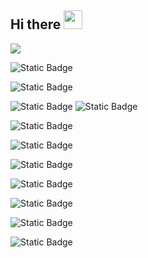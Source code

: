 ## Hi there <img src="https://raw.githubusercontent.com/MartinHeinz/MartinHeinz/master/wave.gif" width="30px">
  <img align="center" src="https://github-readme-stats.vercel.app/api/?username=basedang&theme=or" />
  
![Static Badge](https://img.shields.io/badge/build-Linux-brightgreen?style=flat&logoSize=auto&label=OS&labelColor=grey&color=%2334d051)

![Static Badge](https://img.shields.io/badge/build-Windows-brightgreen?style=flat&logoSize=auto&label=OS&labelColor=grey&color=%2334d051)

![Static Badge](https://img.shields.io/badge/build-Java-brightgreen?style=flat&logoSize=auto&label=Code&labelColor=grey&color=%2334d089)
![Static Badge](https://img.shields.io/badge/build-JavaScript-brightgreen?style=flat&logoSize=auto&label=Code&labelColor=grey&color=%2334d089)

![Static Badge](https://img.shields.io/badge/build-PHP-brightgreen?style=flat&logoSize=auto&label=Code&labelColor=grey&color=%2334d089)

![Static Badge](https://img.shields.io/badge/build-Python-brightgreen?style=flat&logoSize=auto&label=Code&labelColor=grey&color=%2334d089)

![Static Badge](https://img.shields.io/badge/build-VMware-brightgreen?style=flat&logoSize=auto&label=Tools&labelColor=grey&color=blue)

![Static Badge](https://img.shields.io/badge/build-Mysql-brightgreen?style=flat&logoSize=auto&label=Tools&labelColor=grey&color=blue)

![Static Badge](https://img.shields.io/badge/build-%20Eclipse%20IDE-brightgreen?style=flat&logoSize=auto&label=Editor&labelColor=grey&color=blue)

![Static Badge](https://img.shields.io/badge/build-Visual%20Studio-brightgreen?style=flat&logoSize=auto&label=Editor&labelColor=grey&color=blue)

![Static Badge](https://img.shields.io/badge/build-Tencent%20Cloud-brightgreen?style=flat&logoSize=auto&label=Cloud&labelColor=grey&color=blue)


<!--
**basedang/basedang** is a ✨ _special_ ✨ repository because its `README.md` (this file) appears on your GitHub profile.

Here are some ideas to get you started:

- 🔭 I’m currently working on ...
- 🌱 I’m currently learning ...
- 👯 I’m looking to collaborate on ...
- 🤔 I’m looking for help with ...
- 💬 Ask me about ...
- 📫 How to reach me: ...
- 😄 Pronouns: ...
- ⚡ Fun fact: ...
-->
